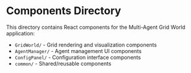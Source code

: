 # Components Directory

This directory contains React components for the Multi-Agent Grid World application:

- `GridWorld/` - Grid rendering and visualization components
- `AgentManager/` - Agent management UI components
- `ConfigPanel/` - Configuration interface components
- `common/` - Shared/reusable components